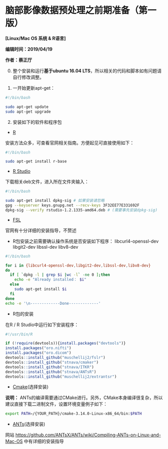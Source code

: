 # 脑部影像数据预处理之**前期准备**（第一版）
**[Linux/Mac OS 系统 & R语言]**

**编辑时间：2019/04/19**

**作者：蔡正厅**

0. 整个安装和运行**基于ubuntu 16.04 LTS**，所以相关的代码和脚本如有问题请自行修改调整。

1. 一开始更新apt-get：
  ```bash
  #!/bin/bash

  sudo apt-get update
  sudo apt-get upgrade
  ```

2. 安装如下的软件和程序包
  * [R](http://cran.r-project.org)
  
  安装方法众多，可查看官网相关指南。方便起见可直接使用如下：
  ```bash
  #!/bin/bash

  sudo apt-get install r-base
  ```
  * [R Studio](http://www.rstudio.com)
  
  下载相关deb文件，进入所在文件夹输入：
  ```bash
  #!/bin/bash

  sudo apt-get install dpkg-sig # 如果安装请忽略
  gpg --keyserver keys.gnupg.net --recv-keys 3F32EE77E331692F
  dpkg-sig --verify rstudio-1.2.1335-amd64.deb # (需要事先安装dpkg-sig)
  ```
  * [FSL](http://fsl.fmrib.ox.ac.uk/fsl/fslwiki/FslInstallation)
  
  官网有十分详细的安装指导，不赘述
  &emsp;
  * R包安装之前需要确认操作系统是否安装如下程序：
  libcurl4-openssl-dev
  libgit2-dev
  libssl-dev
  libv8-dev
  ```bash
  #!/bin/bash

  for i in {libcurl4-openssl-dev,libgit2-dev,libssl-dev,libv8-dev}
  do
    if [ `dpkg -l | grep $i |wc -l` -ne 0 ];then
      echo -e "Already installed： $i"
    else
      sudo apt-get install $i
    fi
  done
  echo -e '\n-------------Done-------------'
  ```
  * R包的安装
  
  在R / R Studio中运行如下安装程序：
  ```R
  #!/usr/bin/R

  if (!require(devtools)){install.packages("devtools")}
  install.packages("oro.nifti")
  install.packages("oro.dicom")
  devtools::install_github("muschellij2/fslr")
  devtools::install_github("stnava/cmaker")
  devtools::install_github("stnava/ITKR")
  devtools::install_github("stnava/ANTsR")
  devtools::install_github("muschellij2/extrantsr")
  ```
  * [Cmake](https://cmake.org/)(选择安装)
  
  **说明：** ANTs的编译需要通过CMake进行。另外，CMake本身编译很复杂，所以建议直接下载二进制文件，设置环境变量例子如下：
  ```bash
  export PATH=/{YOUR_PATH}/cmake-3.14.0-Linux-x86_64/bin:$PATH
  ```
  * [ANTs](https://stnava.github.io/ANTs/)(选择安装)
 
  网站 https://github.com/ANTsX/ANTs/wiki/Compiling-ANTs-on-Linux-and-Mac-OS 中有详细的安装指导
